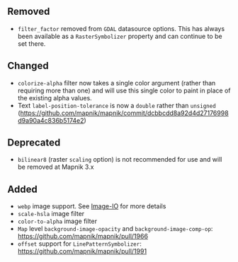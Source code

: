 ## Removed

- `filter_factor` removed from `GDAL` datasource options. This has always been available as a `RasterSymbolizer` property and can continue to be set there.

## Changed

- `colorize-alpha` filter now takes a single color argument (rather than requiring more than one) and will use this single color to paint in place of the existing alpha values.
- Text `label-position-tolerance`  is now a `double` rather than `unsigned` (<https://github.com/mapnik/mapnik/commit/dcbbcdd8a92d4d27176998d9a90a4c836b5174e2>)

## Deprecated

- `bilinear8` (raster `scaling` option) is not recommended for use and will be removed at Mapnik 3.x

## Added

- `webp` image support. See [Image-IO](Image-IO) for more details
- `scale-hsla` image filter
- `color-to-alpha` image filter
- `Map` level `background-image-opacity` and `background-image-comp-op`: <https://github.com/mapnik/mapnik/pull/1966>
- `offset` support for `LinePatternSymbolizer`: <https://github.com/mapnik/mapnik/pull/1991>
